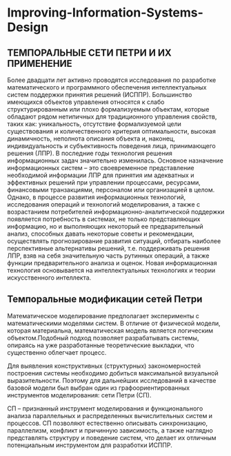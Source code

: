 # Improving-Information-Systems-Design
## ТЕМПОРАЛЬНЫЕ СЕТИ ПЕТРИ И ИХ ПРИМЕНЕНИЕ
Более двадцати лет активно проводятся исследования по разработке математического и программного обеспечения интеллектуальных систем поддержки принятия решений (ИСППР).
Большинство имеющихся объектов управления относятся к слабо структурированным или плохо
формализуемым объектам, которые обладают рядом нетипичных для традиционного управления свойств,
таких как: уникальность, отсутствие формализуемой цели существования и количественного критерия
оптимальности, высокая динамичность, неполнота описания объекта и, наконец, индивидуальность и
субъективность поведения лица, принимающего решения (ЛПР).
В последние годы технология решения информационных задач значительно изменилась. Основное
назначение информационных систем – это своевременное представление необходимой информации ЛПР
для принятия им адекватных и эффективных решений при управлении процессами, ресурсами,
финансовыми транзакциями, персоналом или организацией в целом. Однако, в процессе развития
информационных технологий, исследования операций и технологий моделирования, а также с
возрастанием потребителей информационно-аналитической поддержки появляется потребность в
системах, не только представляющих информацию, но и выполняющих некоторый ее предварительный
анализ, способных давать некоторые советы и рекомендации, осуществлять прогнозирование развития
ситуаций, отбирать наиболее перспективные альтернативы решений, т.е. поддерживать решения ЛПР,
взяв на себя значительную часть рутинных операций, а также функции предварительного анализа и оценок.
Новая информационная технология основывается на интеллектуальных технологиях и теории
искусственного интеллекта. 

## Темпоральные модификации сетей Петри

Математическое моделирование предполагает эксперименты с математическими моделями систем. В
отличие от физической модели, которая материальна, математическая модель является логическим
объектом.Подобный подход позволяет разрабатывать системы, опираясь на уже разработанные
теоретические выкладки, что существенно облегчает процесс.

Для выявления конструктивных (структурных) закономерностей построения системы необходимо добиться максимальной визуальной выразительности. Поэтому для дальнейших исследований в качестве базовой модели был выбран один из графоориентированных инструментов моделирования: сети Петри (СП).

СП – признанный инструмент моделирования и функционального анализа параллельных и
распределенных вычислительных систем и процессов. СП позволяют естественно описывать
синхронизацию, параллелизм, конфликт и причинную зависимость, а также наглядно представлять
структуру и поведение систем, что делает их отличным потенциальным инструментом для разработки
ИСППР.
